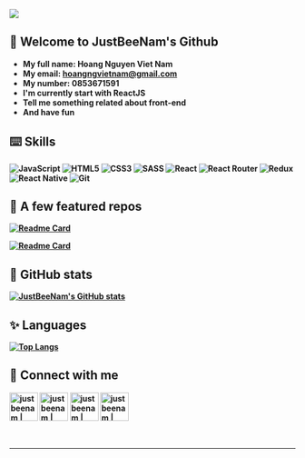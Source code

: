 <p align=”center”>
  <img src="https://user-images.githubusercontent.com/74408171/203537135-1afec400-42da-468b-8c07-b3a4bc9bcd66.png">
</p>

## 👻 Welcome to JustBeeNam's Github

- <b>My full name<b/>: Hoang Nguyen Viet Nam
- <b>My email<b/>: hoangngvietnam@gmail.com
- <b>My number<b/>: 0853671591
- I'm currently start with ReactJS
- Tell me something related about front-end
- And have fun

## ⌨️ Skills

![JavaScript](https://img.shields.io/badge/javascript-%23323330.svg?style=for-the-badge&logo=javascript&logoColor=%23F7DF1E) ![HTML5](https://img.shields.io/badge/html5-%23E34F26.svg?style=for-the-badge&logo=html5&logoColor=white) ![CSS3](https://img.shields.io/badge/css3-%231572B6.svg?style=for-the-badge&logo=css3&logoColor=white) ![SASS](https://img.shields.io/badge/SASS-hotpink.svg?style=for-the-badge&logo=SASS&logoColor=white) ![React](https://img.shields.io/badge/react-%2320232a.svg?style=for-the-badge&logo=react&logoColor=%2361DAFB) ![React Router](https://img.shields.io/badge/React_Router-CA4245?style=for-the-badge&logo=react-router&logoColor=white) ![Redux](https://img.shields.io/badge/redux-%23593d88.svg?style=for-the-badge&logo=redux&logoColor=white) ![React Native](https://img.shields.io/badge/react_native-%2320232a.svg?style=for-the-badge&logo=react&logoColor=%2361DAFB) ![Git](https://img.shields.io/badge/git-%23F05033.svg?style=for-the-badge&logo=git&logoColor=white) 

## 🧠 A few featured repos

[![Readme Card](https://github-readme-stats.vercel.app/api/pin/?username=nam18022001&repo=meotalk-webapp&show_icons=true&theme=blueberry)](https://github.com/nam18022001/meotalk-webapp)

[![Readme Card](https://github-readme-stats.vercel.app/api/pin/?username=nam18022001&repo=meotalk-app&show_icons=true&theme=blueberry)](https://github.com/nam18022001/meotalk-app)

## 🌟 GitHub stats

[![JustBeeNam's GitHub stats](https://github-readme-stats.vercel.app/api?username=nam18022001&show_icons=true&theme=blueberry)](https://github.com/nam18022001/github-readme-stats)

## ✨ Languages

[![Top Langs](https://github-readme-stats.vercel.app/api/top-langs/?username=nam18022001&langs_count=8&show_icons=true&theme=blueberry)](https://github.com/nam18022001/github-readme-stats)

## 🙌 Connect with me 


  
  [<img align="center" alt="justbeenam | facebook" width="50px" src="https://user-images.githubusercontent.com/74408171/203545991-efbaa92c-b861-473c-8d2d-0b869e1c80ff.png">][facebook]   [<img align="center" alt="justbeenam | linkedin" width="50px" src="https://user-images.githubusercontent.com/74408171/203549056-3dbf2b18-63c7-4c3c-ac99-7cbe5e978cff.png">][linkedin]   [<img align="center" alt="justbeenam | gmail" width="50px" src="https://user-images.githubusercontent.com/74408171/203549705-d65a82a2-85a4-43e1-bfc0-4aa39648868a.png">][gmail]   [<img align="center" alt="justbeenam | skype" width="50px" src="https://user-images.githubusercontent.com/74408171/203550619-d6011f0a-c29f-441b-90c3-cb448145995b.png">][skype]
<br>
<br>
<br>

---

[facebook]: https://www.facebook.com/just.bee.nam
[linkedin]: https://www.linkedin.com/in/nam-ho%C3%A0ng-nguy%E1%BB%85n-vi%E1%BA%BFt-7a442b251/
[gmail]: mailto:hoangngvietnam@gmail.com
[skype]: skype:live:.cid.96ed89a3250d3a25?chat

<!---
nam18022001/nam18022001 is a ✨ special ✨ repository because its `README.md` (this file) appears on your GitHub profile.
You can click the Preview link to take a look at your changes.
--->
